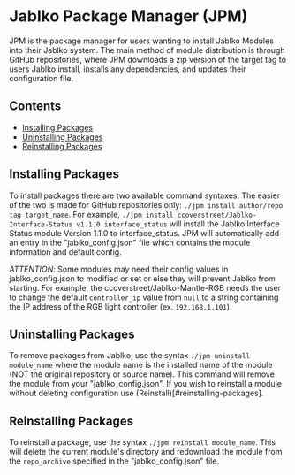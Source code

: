 # Jablko Package Manager (JPM)

JPM is the package manager for users wanting to install Jablko Modules into their Jablko system. The main method of module distribution is through GitHub repositories, where JPM downloads a zip version of the target tag to users Jablko install, installs any dependencies, and updates their configuration file.

## Contents
- [Installing Packages](#installing-packages)
- [Uninstalling Packages](#uninstalling-packages)
- [Reinstalling Packages](#reinstalling-packages)

## Installing Packages

To install packages there are two available command syntaxes. The easier of the two is made for GitHub repositories only: `./jpm install author/repo tag target_name`. For example, `./jpm install ccoverstreet/Jablko-Interface-Status v1.1.0 interface_status` will install the Jablko Interface Status module Version 1.1.0 to interface_status. JPM will automatically add an entry in the "jablko_config.json" file which contains the module information and default config. 

*ATTENTION*: Some modules may need their config values in jablko_config.json to modified or set or else they will prevent Jablko from starting. For example, the ccoverstreet/Jablko-Mantle-RGB needs the user to change the default `controller_ip` value from `null` to a string containing the IP address of the RGB light controller (ex. `192.168.1.101`).

## Uninstalling Packages

To remove packages from Jablko, use the syntax `./jpm uninstall module_name` where the module name is the installed name of the module (NOT the original repository or source name). This command will remove the module from your "jablko_config.json". If you wish to reinstall a module without deleting configuration use (Reinstall)[#reinstalling-packages].

## Reinstalling Packages

To reinstall a package, use the syntax `./jpm reinstall module_name`. This will delete the current module's directory and redownload the module from the `repo_archive` specified in the "jablko_config.json" file.

